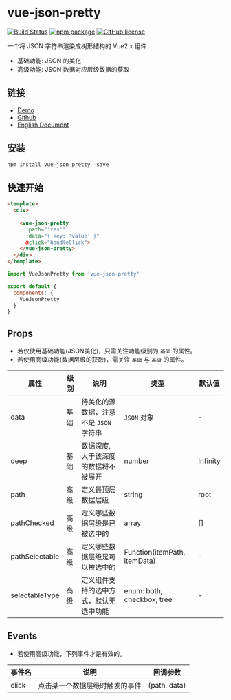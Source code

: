 # vue-json-pretty

[![Build Status](https://travis-ci.org/leezng/vue-json-pretty.svg?branch=master)](https://travis-ci.org/leezng/vue-json-pretty)
[![npm package](https://img.shields.io/npm/v/vue-json-pretty.svg)](https://www.npmjs.org/package/vue-json-pretty)
[![GitHub license](https://img.shields.io/badge/license-MIT-blue.svg)](https://github.com/leezng/vue-json-pretty/blob/master/LICENSE)

一个将 JSON 字符串渲染成树形结构的 Vue2.x 组件

- 基础功能: JSON 的美化
- 高级功能: JSON 数据对应层级数据的获取

## 链接

- [Demo](https://leezng.github.io/vue-json-pretty)
- [Github](https://github.com/leezng/vue-json-pretty)
- [English Document](./README.md)

## 安装

```js
npm install vue-json-pretty -save
```

## 快速开始

```html
<template>
  <div>
    ...
    <vue-json-pretty
      :path="'res'"
      :data="{ key: 'value' }"
      @click="handleClick">
    </vue-json-pretty>
  </div>
</template>
```

```js
import VueJsonPretty from 'vue-json-pretty'

export default {
  components: {
    VueJsonPretty
  }
}
```

## Props

- 若仅使用基础功能(JSON美化)，只需关注功能级别为 `基础` 的属性。
- 若使用高级功能(数据层级的获取)，需关注 `基础` 与 `高级` 的属性。

| 属性 | 级别 | 说明 | 类型 | 默认值 |
|-------- |-------- |-------- |-------- | -------- |
| data | 基础 | 待美化的源数据，注意不是 `JSON` 字符串 | `JSON` 对象 | - |
| deep | 基础 | 数据深度, 大于该深度的数据将不被展开 | number | Infinity |
| path | 高级 | 定义最顶层数据层级 | string | root |
| pathChecked | 高级 | 定义哪些数据层级是已被选中的 | array | [] |
| pathSelectable | 高级 | 定义哪些数据层级是可以被选中的 | Function(itemPath, itemData) | - |
| selectableType | 高级 | 定义组件支持的选中方式，默认无选中功能 | enum: both, checkbox, tree | - |

## Events

- 若使用高级功能，下列事件才是有效的。

| 事件名 | 说明 | 回调参数 |
|---------- |-------- |---------- |
| click  | 点击某一个数据层级时触发的事件 | (path, data) |

